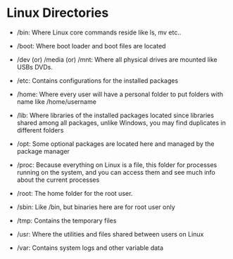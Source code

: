 # Linux Directories

* /bin: Where Linux core commands reside like ls, mv etc..

* /boot: Where boot loader and boot files are located

* /dev (or) /media (or) /mnt: Where all physical drives are mounted like USBs DVDs.

* /etc: Contains configurations for the installed packages

* /home: Where every user will have a personal folder to put folders with name like /home/username

* /lib: Where libraries of the installed packages located since libraries shared among all packages,
          unlike Windows, you may find duplicates in different folders

* /opt: Some optional packages are located here and managed by the package manager

* /proc: Because everything on Linux is a file, this folder for processes running on the system,
         and you can access them and see much info about the current processes

* /root: The home folder for the root user.

* /sbin: Like /bin, but binaries here are for root user only

* /tmp: Contains the temporary files

* /usr: Where the utilities and files shared between users on Linux

* /var: Contains system logs and other variable data
